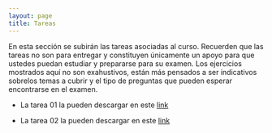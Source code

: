 ```yaml
---
layout: page
title: Tareas
---
```


En esta sección se subirán las tareas asociadas al curso. Recuerden que las tareas no son para entregar y constituyen únicamente un apoyo para que ustedes puedan estudiar y prepararse para su examen. Los ejercicios mostrados aquí no son exahustivos, están más pensados a ser indicativos sobrelos temas a cubrir y el tipo de preguntas que pueden esperar encontrarse en el examen.

- La tarea 01 la pueden descargar en este [link](https://drive.google.com/file/d/1tmXBEpTx7oeCkHb35b0ektFSAwPYDRQ-/view?usp=sharing)

- La tarea 02 la pueden descargar en este [link](https://drive.google.com/file/d/12k3sUf0ZSoWXF3oZuhTML3eiT84W8dvR/view?usp=sharing)
